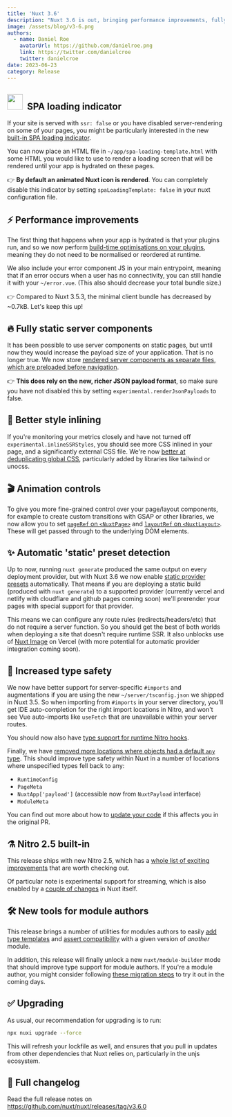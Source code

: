 ```yaml
---
title: 'Nuxt 3.6'
description: "Nuxt 3.6 is out, bringing performance improvements, fully static server components, better style inlining, static presets, increased type safety - and much more."
image: /assets/blog/v3-6.png
authors:
  - name: Daniel Roe
    avatarUrl: https://github.com/danielroe.png
    link: https://twitter.com/danielcroe
    twitter: danielcroe
date: 2023-06-23
category: Release
---
```


## <img style="display:inline" src="https://nuxt.com/assets/design-kit/icon-green.svg" width="36" height="36" valign="center"> &nbsp;SPA loading indicator

If your site is served with `ssr: false` or you have disabled server-rendering on some of your pages, you might be particularly interested in the new [built-in SPA loading indicator](https://github.com/nuxt/nuxt/pull/21640).

You can now place an HTML file in `~/app/spa-loading-template.html` with some HTML you would like to use to render a loading screen that will be rendered until your app is hydrated on these pages.

👉 **By default an animated Nuxt icon is rendered**. You can completely disable this indicator by setting `spaLoadingTemplate: false` in your nuxt configuration file.

## ⚡️ Performance improvements

The first thing that happens when your app is hydrated is that your plugins run, and so we now perform [build-time optimisations on your plugins](https://github.com/nuxt/nuxt/pull/21611), meaning they do not need to be normalised or reordered at runtime.

We also include your error component JS in your main entrypoint, meaning that if an error occurs when a user has no connectivity, you can still handle it with your `~/error.vue`. (This also should decrease your total bundle size.)

👉 Compared to Nuxt 3.5.3, the minimal client bundle has decreased by ~0.7kB. Let's keep this up!

## 🔥 Fully static server components

It has been possible to use server components on static pages, but until now they would increase the payload size of your application. That is no longer true. We now store [rendered server components as separate files, which are preloaded before navigation](https://github.com/nuxt/nuxt/pull/21461).

👉 **This does rely on the new, richer JSON payload format**, so make sure you have not disabled this by setting `experimental.renderJsonPayloads` to false.

## 🎨 Better style inlining

If you're monitoring your metrics closely and have not turned off `experimental.inlineSSRStyles`, you should see more CSS inlined in your page, and a significantly external CSS file. We're now [better at deduplicating global CSS](https://github.com/nuxt/nuxt/pull/21573), particularly added by libraries like tailwind or unocss.

## 🎬 Animation controls

To give you more fine-grained control over your page/layout components, for example to create custom transitions with GSAP or other libraries, we now allow you to set [`pageRef` on `<NuxtPage>`](https://github.com/nuxt/nuxt/pull/19403) and [`layoutRef` on `<NuxtLayout>`](https://github.com/nuxt/nuxt/pull/19465). These will get passed through to the underlying DOM elements.

## ✨ Automatic 'static' preset detection

Up to now, running `nuxt generate` produced the same output on every deployment provider, but with Nuxt 3.6 we now enable [static provider presets](https://github.com/nuxt/nuxt/pull/21655) automatically. That means if you are deploying a static build (produced with `nuxt generate`) to a supported provider (currently vercel and netlify with cloudflare and github pages coming soon) we'll prerender your pages with special support for that provider.

This means we can configure any route rules (redirects/headers/etc) that do not require a server function. So you should get the best of both worlds when deploying a site that doesn't require runtime SSR. It also unblocks use of [Nuxt Image](https://github.com/nuxt/image) on Vercel (with more potential for automatic provider integration coming soon).

## 💪 Increased type safety

We now have better support for server-specific `#imports` and augmentations if you are using the new `~/server/tsconfig.json` we shipped in Nuxt 3.5. So when importing from `#imports` in your server directory, you'll get IDE auto-completion for the right import locations in Nitro, and won't see Vue auto-imports like `useFetch` that are unavailable within your server routes.

You should now also have [type support for runtime Nitro hooks](https://github.com/nuxt/nuxt/pull/21666).

Finally, we have [removed more locations where objects had a default `any` type](https://github.com/nuxt/nuxt/pull/21700). This should improve type safety within Nuxt in a number of locations where unspecified types fell back to any:

* `RuntimeConfig`
* `PageMeta`
* `NuxtApp['payload']` (accessible now from `NuxtPayload` interface)
* `ModuleMeta`

You can find out more about how to [update your code](https://github.com/nuxt/nuxt/pull/21700) if this affects you in the original PR.

## ⚗️ Nitro 2.5 built-in

This release ships with new Nitro 2.5, which has a [whole list of exciting improvements](https://github.com/unjs/nitro/releases/tag/v2.5.0) that are worth checking out.

Of particular note is experimental support for streaming, which is also enabled by a [couple of changes](https://github.com/nuxt/nuxt/pull/21665) in Nuxt itself.

## 🛠️ New tools for module authors

This release brings a number of utilities for modules authors to easily [add type templates](https://github.com/nuxt/nuxt/pull/21331) and [assert compatibility](https://github.com/nuxt/nuxt/pull/21246) with a given version of _another_ module.

In addition, this release will finally unlock a new `nuxt/module-builder` mode that should improve type support for module authors. If you're a module author, you might consider following [these migration steps](https://github.com/nuxt/starter/pull/392) to try it out in the coming days.

## ✅ Upgrading

As usual, our recommendation for upgrading is to run:

```sh
npx nuxi upgrade --force
```

This will refresh your lockfile as well, and ensures that you pull in updates from other dependencies that Nuxt relies on, particularly in the unjs ecosystem.


## 📃 Full changelog

Read the full release notes on https://github.com/nuxt/nuxt/releases/tag/v3.6.0

